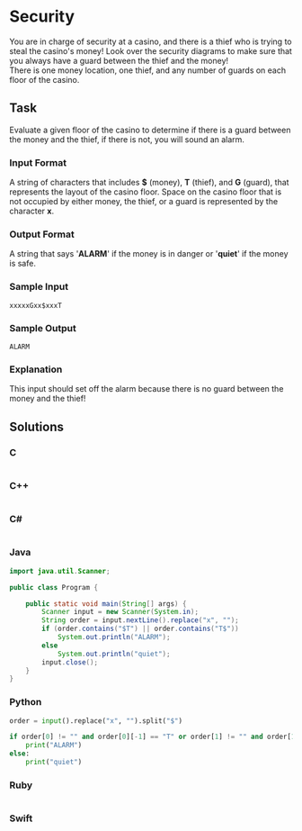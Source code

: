 # Security
You are in charge of security at a casino, and there is a thief who is trying to steal the casino's money! Look over the security diagrams to make sure that you always have a guard between the thief and the money!  
There is one money location, one thief, and any number of guards on each floor of the casino.
## Task
Evaluate a given floor of the casino to determine if there is a guard between the money and the thief, if there is not, you will sound an alarm.
### Input Format
A string of characters that includes **$** (money), **T** (thief), and **G** (guard), that represents the layout of the casino floor.
Space on the casino floor that is not occupied by either money, the thief, or a guard is represented by the character **x**.
### Output Format
A string that says '**ALARM**' if the money is in danger or '**quiet**' if the money is safe.
### Sample Input
```
xxxxxGxx$xxxT
```
### Sample Output
```
ALARM
```
### Explanation
This input should set off the alarm because there is no guard between the money and the thief!
## Solutions
### C
```c
```
### C++
```cpp
```
### C#
```cs
```
### Java
```java
import java.util.Scanner;

public class Program {

    public static void main(String[] args) {
        Scanner input = new Scanner(System.in);
        String order = input.nextLine().replace("x", "");
        if (order.contains("$T") || order.contains("T$"))
            System.out.println("ALARM");
        else
            System.out.println("quiet");
        input.close();
    }
}
```
### Python
```python
order = input().replace("x", "").split("$")

if order[0] != "" and order[0][-1] == "T" or order[1] != "" and order[1][0] == "T":
    print("ALARM")
else:
    print("quiet")
```
### Ruby
```ruby
```
### Swift
```swift
```